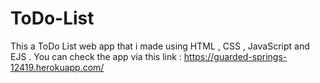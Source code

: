 # ToDo-List
This a ToDo List web app that i made using HTML , CSS , JavaScript and EJS  .
You can check the app via this link :
https://guarded-springs-12419.herokuapp.com/
